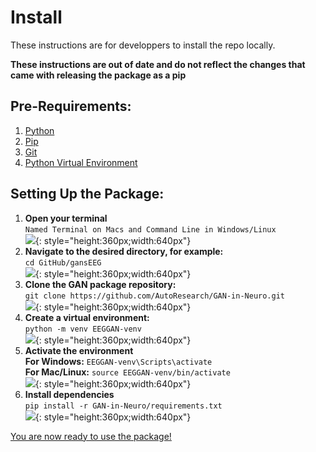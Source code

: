 # Install

These instructions are for developpers to install the repo locally. 

<b>These instructions are out of date and do not reflect the changes that came with releasing the package as a pip</b>

## <b> Pre-Requirements: </b>

1. [Python](https://www.python.org/downloads/)
2. [Pip](https://pip.pypa.io/en/stable/installation/)
3. [Git](https://git-scm.com/book/en/v2/Getting-Started-Installing-Git)
4. [Python Virtual Environment](https://virtualenv.pypa.io/en/latest/installation.html)


## <b> Setting Up the Package: </b>

1. <b> Open your terminal </b><br>
    ```Named Terminal on Macs and Command Line in Windows/Linux```<br>
    ![](../GIFs/1-Open-Terminal.gif){: style="height:360px;width:640px"}
2. <b> Navigate to the desired directory, for example:</b><br>
    ```cd GitHub/gansEEG```<br>
    ![](../GIFs/2-Change-Dir.gif){: style="height:360px;width:640px"}
3. <b> Clone the GAN package repository:</b><br>
    ```git clone https://github.com/AutoResearch/GAN-in-Neuro.git```<br>
    ![](../GIFs/3-Clone-Repo.gif){: style="height:360px;width:640px"}
4. <b> Create a virtual environment:</b><br>
    ```python -m venv EEGGAN-venv```<br>
    ![](../GIFs/4-Make-Virtual-Env.gif){: style="height:360px;width:640px"}
5. <b> Activate the environment</b><br>
    <b> For Windows:</b> ```EEGGAN-venv\Scripts\activate``` <br>
    <b> For Mac/Linux:</b> ```source EEGGAN-venv/bin/activate```<br>
    ![](../GIFs/5-Activate-Environment.gif){: style="height:360px;width:640px"}
6. <b> Install dependencies </b> <br>
    ```pip install -r GAN-in-Neuro/requirements.txt```<br>
    ![](../GIFs/6-Install-requirements.gif){: style="height:360px;width:640px"}

[You are now ready to use the package!]('functions.md')

